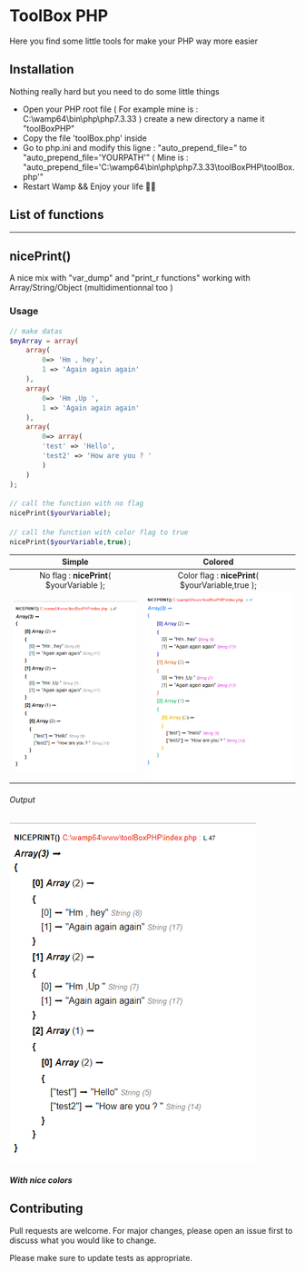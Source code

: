 # ToolBox PHP

Here you find some little tools for make your PHP way more easier

## Installation

Nothing really hard but you need to do some little things

- Open your PHP root file ( For example mine is : C:\wamp64\bin\php\php7.3.33 ) create a new directory a name it "toolBoxPHP"
- Copy the file 'toolBox.php' inside
- Go to php.ini and modify this ligne :  "auto_prepend_file=" to "auto_prepend_file='YOURPATH'" ( Mine is : "auto_prepend_file='C:\wamp64\bin\php\php7.3.33\toolBoxPHP\toolBox.php'"
- Restart Wamp && Enjoy your life 🎉🎉


## List of functions
----
## nicePrint()

A nice mix with "var_dump" and "print_r functions" working with Array/String/Object (multidimentionnal too ) 
### Usage

```php
// make datas
$myArray = array(
    array(
        0=> 'Hm , hey',
        1 => 'Again again again'
    ),
    array(
        0=> 'Hm ,Up ',
        1 => 'Again again again'
    ),
    array(
        0=> array(
        'test' => 'Hello',
        'test2' => 'How are you ? '
        )
    )
); 

// call the function with no flag
nicePrint($yourVariable);

// call the function with color flag to true
nicePrint($yourVariable,true);

```

|  Simple |  Colored |
|:------------:|:-------------:|
| No flag : **nicePrint**( $yourVariable ); | Color flag : **nicePrint**( $yourVariable,true ); |
| ![Screenshot](img/simple.png) | ![Screenshot](img/colored.png) |


###### Output
![Screenshot](img/simple.png)
##### With nice colors



## Contributing
Pull requests are welcome. For major changes, please open an issue first to discuss what you would like to change.

Please make sure to update tests as appropriate.



